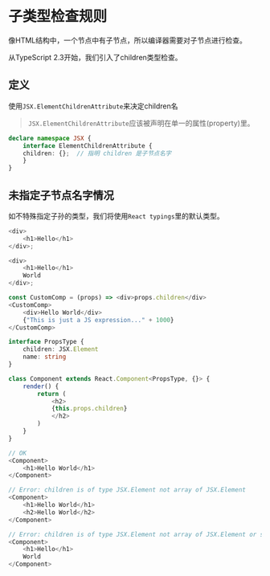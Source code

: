 # 子类型检查规则

像HTML结构中，一个节点中有子节点，所以编译器需要对子节点进行检查。

从TypeScript 2.3开始，我们引入了children类型检查。

## 定义

使用`JSX.ElementChildrenAttribute`来决定children名
>`JSX.ElementChildrenAttribute`应该被声明在单一的属性(property)里。

```typescript
declare namespace JSX {
    interface ElementChildrenAttribute {
    children: {};  // 指明 children 是子节点名字
    }
}
```

## 未指定子节点名字情况

如不特殊指定子孙的类型，我们将使用`React typings`里的默认类型。

```typescript
<div>
    <h1>Hello</h1>
</div>;

<div>
    <h1>Hello</h1>
    World
</div>;

const CustomComp = (props) => <div>props.children</div>
<CustomComp>
    <div>Hello World</div>
    {"This is just a JS expression..." + 1000}
</CustomComp>
```

```typescript
interface PropsType {
    children: JSX.Element
    name: string
}

class Component extends React.Component<PropsType, {}> {
    render() {
        return (
            <h2>
            {this.props.children}
            </h2>
        )
    }
}

// OK
<Component>
    <h1>Hello World</h1>
</Component>

// Error: children is of type JSX.Element not array of JSX.Element
<Component>
    <h1>Hello World</h1>
    <h2>Hello World</h2>
</Component>

// Error: children is of type JSX.Element not array of JSX.Element or string.
<Component>
    <h1>Hello</h1>
    World
</Component>
```